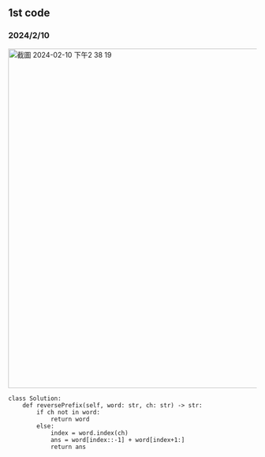 ## 1st code
### 2024/2/10

<img width="687" alt="截圖 2024-02-10 下午2 38 19" src="https://github.com/PhoenixCHW/My_leetcode/assets/39382795/68135f17-aded-45d3-bfd4-65dbe0e0a072">


```python3
class Solution:
    def reversePrefix(self, word: str, ch: str) -> str:
        if ch not in word:
            return word
        else:
            index = word.index(ch)
            ans = word[index::-1] + word[index+1:]
            return ans


```
